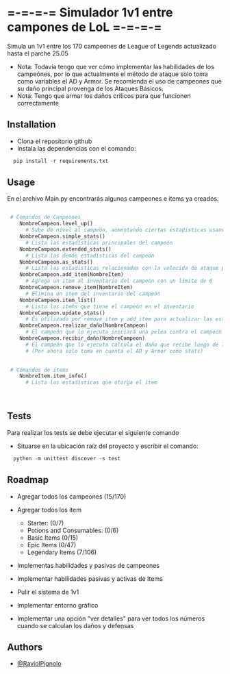 # =-=-=-= Simulador 1v1 entre campones de LoL =-=-=-=
Simula un 1v1 entre los 170 campeones de League of Legends actualizado hasta el parche 25.05

- Nota: Todavía tengo que ver cómo implementar las habilidades de los campeónes, por lo que actualmente el método de ataque solo toma como variables el AD y Armor. Se recomienda el uso de campeones que su daño principal provenga de los Ataques Básicos.
- Nota: Tengo que armar los daños críticos para que funcionen correctamente

## Installation

- Clona el repositorio github
- Instala las dependencias con el comando:
```python
  pip install -r requirements.txt
```
    
## Usage

En el archivo Main.py encontrarás algunos campeones e items ya creados.

```python

 # Comandos de Campeones
    NombreCampeon.level_up()
      # Sube de nivel al campeón, aumentando ciertas estadísticas usando los cálculos de League of Legends
    NombreCampeon.simple_stats()
      # Lista las estadísticas principales del campeón
    NombreCampeon.extended_stats()
      # Lista las demás estadisticas del campeón
    NombreCampeon.as_stats()
      # Lista las estadisticas relacionadas con la velocida de ataque para corroborar el correcto funcionamiento
    NombreCampeon.add_item(NombreItem)
      # Agrega un item al inventario del campeón con un límite de 6
    NombreCampeon.remove_item(NombreItem)
      # Elimina un item del inventario del campeón
    NombreCampeon.item_list()
      # Lista los items que tiene el campeón en el inventario
    NombreCampeon.update_stats()
      # Es utilizado por remove_item y add_item para actualizar las estadisticas de los campeones al darles o quitarles items
    NombreCampeon.realizar_daño(NombreCampeon)
      # El campeón que lo ejecuta iniciará una pelea contra el campeón dado por parámetro hasta que uno de los dos o ambos mueran
    NombreCampeon.recibir_daño(NombreCampeon)
      # El campeón que lo ejecuta calcula el daño que recibe luego de los cálculos
      # (Por ahora solo toma en cuenta el AD y Armor como stats)

      
 # Comandos de items
    NombreItem.item_info()
      # Lista las estadísticas que otorga el item

      
```

## Tests

Para realizar los tests se debe ejecutar el siguiente comando

- Situarse en la ubicación raíz del proyecto y escribir el comando:
```python
  python -m unittest discover -s test
```


## Roadmap

- Agregar todos los campeones (15/170)

- Agregar todos los item
  - Starter: (0/7)
  - Potions and Consumables: (0/6)
  - Basic Items (0/15)
  - Epic Items (0/47)
  - Legendary Items (7/106)

- Implementas habilidades y pasivas de campeones

- Implementar habilidades pasivas y activas de Items

- Pulir el sistema de 1v1

- Implementar entorno gráfico

- Implementar una opción "ver detalles" para ver todos los números cuando se calculan los daños y defensas

## Authors

- [@RaviolPignolo](https://github.com/RaviolPignolo)

